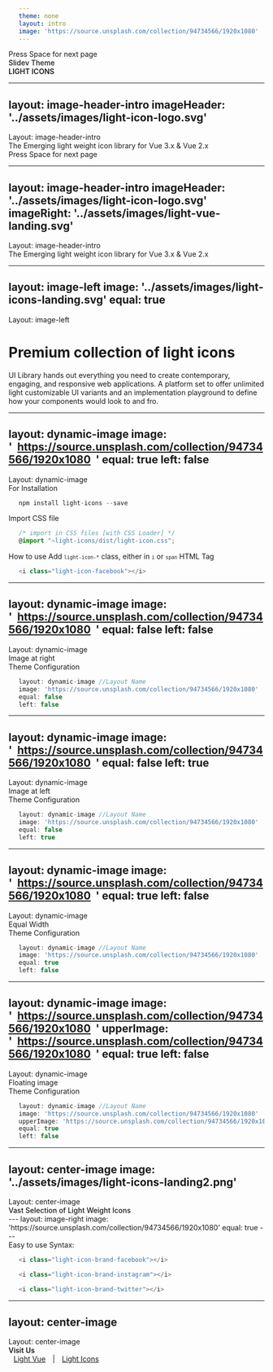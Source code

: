 ```yaml
---
theme: none
layout: intro
image: 'https://source.unsplash.com/collection/94734566/1920x1080'
---
```


  <div class="absolute pt-6 left-12">
    <span @click="next" class="py-1 rounded cursor-pointer hover:bg-white hover:bg-opacity-10 flex justify-center items-center">
      Press Space for next page  <light-icon icon="arrow-narrow-right" size="24px"/> 
    </span>
  </div>

  <div class="mb-4 absolute bottom-4 left-12">
    <span class="text-6xl text-primary-lighter text-opacity-80" style="font-weight:500;" >
      Slidev Theme
    </span>
    <div class="text-9xl text-white text-opacity-60" style="font-weight:600;" >
      LIGHT ICONS
    </div> 
  </div>




---
layout: image-header-intro
imageHeader: '../assets/images/light-icon-logo.svg'
---
  <div class="absolute top-0 text-sm text-black dark:text-white text-opacity-60 dark:text-opacity-60 mt-2">
    <span>
     Layout: <span class="text-primary dark:text-primary-lighter text-opacity-60 dark:text-opacity-60"> image-header-intro </span>
    </span>
  </div>

  <div class="leading-snug text-black dark:text-white text-opacity-60 dark:text-opacity-60 mt-4">
    The Emerging light weight icon library for Vue 3.x & Vue 2.x
  </div> 
  <div class="absolute pt-6 left-12">
    <span @click="next" class="py-1 rounded cursor-pointer hover:bg-white hover:bg-opacity-10 flex justify-center items-center">
      Press Space for next page  <light-icon icon="arrow-narrow-right" size="24px"/> 
    </span>
  </div>



---
layout: image-header-intro
imageHeader: '../assets/images/light-icon-logo.svg'
imageRight: '../assets/images/light-vue-landing.svg'
---
  <div class="absolute top-0 text-sm text-black dark:text-white text-opacity-60 dark:text-opacity-60 mt-2">
    <span>
     Layout: <span class="text-primary dark:text-primary-lighter text-opacity-60 dark:text-opacity-60"> image-header-intro </span>
    </span>
  </div>

  <div class="leading-snug text-black dark:text-white text-opacity-60 dark:text-opacity-60 mt-4">
    The Emerging light weight icon library for Vue 3.x & Vue 2.x
  </div>




---
layout: image-left
image: '../assets/images/light-icons-landing.svg'
equal: true
---
  <div class="absolute top-0 left-14 text-sm text-black dark:text-white text-opacity-60 dark:text-opacity-60 mt-2">
    <span>
     Layout: <span class="text-primary dark:text-primary-lighter text-opacity-60 dark:text-opacity-60"> image-left </span>
    </span>
  </div>
  <div class="">
    <h1 class="text-primary dark:text-primary-lighter" >Premium collection of light icons</h1>
  </div>
  <div class="leading-snug text-black dark:text-white text-opacity-60 dark:text-opacity-60">
    UI Library hands out everything you need to create contemporary, engaging, and responsive web applications. A platform set to offer unlimited light customizable UI variants and an implementation playground to define how your components would look to and fro.
  </div>




---
layout: dynamic-image
image: 'https://source.unsplash.com/collection/94734566/1920x1080'
equal: true
left: false
---
  <div class="absolute top-0 left-14 text-sm text-black dark:text-white text-opacity-60 dark:text-opacity-60 mt-2">
    <span>
     Layout: <span class="text-primary dark:text-primary-lighter text-opacity-60 dark:text-opacity-60"> dynamic-image </span>
    </span>
  </div>

  <div class="text-primary dark:text-primary-lighter pb-2 pt-4">
    <span class="">
      For Installation
    </span>
  </div>


```ts
npm install light-icons --save
```

  <div class="text-primary dark:text-primary-lighter pb-2 pt-4">
    <span class="">
      Import CSS file
    </span>
  </div>

```ts
/* import in CSS files [with CSS Loader] */
@import "~light-icons/dist/light-icon.css";
```

  <div class="text-black dark:text-white text-opacity-80 dark:text-opacity-80 pb-2 pt-4">
    <span class="block pb-2 text-primary dark:text-primary-lighter">
      How to use
    </span>
    <span class="text-xs " >
      Add 
      <kbd style="font-size: 0.6rem;" >light-icon-*</kbd>
      class, either in
      <kbd style="font-size: 0.6rem;">i</kbd> 
      or 
      <kbd style="font-size: 0.6rem;">span</kbd> 
      HTML Tag
    </span>
  </div>

```ts
<i class="light-icon-facebook"></i>
```




---
layout: dynamic-image 
image: 'https://source.unsplash.com/collection/94734566/1920x1080'
equal: false
left: false
---
  <div class="absolute top-0 left-14 text-sm text-black dark:text-white text-opacity-60 dark:text-opacity-60 mt-2">
    <span>
     Layout: <span class="text-primary dark:text-primary-lighter text-opacity-60 dark:text-opacity-60"> dynamic-image </span>
    </span>
  </div>
  <div class="text-black dark:text-white text-opacity-60 dark:text-opacity-60 pt-2 font-sm">
    <span class="text-sm">
      Image at right
    </span>
  </div>
  <div class="text-primary dark:text-primary-lighter pb-2 pt-4">
    <span class="">
      Theme Configuration
    </span>
  </div>


```ts
layout: dynamic-image //Layout Name
image: 'https://source.unsplash.com/collection/94734566/1920x1080'
equal: false
left: false
```

---
layout: dynamic-image 
image: 'https://source.unsplash.com/collection/94734566/1920x1080'
equal: false
left: true
---
  <div class="absolute top-0 right-14 text-sm text-black dark:text-white text-opacity-60 dark:text-opacity-60 mt-2">
    <span>
     Layout: <span class="text-primary dark:text-primary-lighter text-opacity-60 dark:text-opacity-60"> dynamic-image </span>
    </span>
  </div>
  <div class="text-black dark:text-white text-opacity-60 dark:text-opacity-60 pt-2 font-sm">
      <span class="text-sm">
        Image at left
      </span>
  </div>
  <div class="text-primary dark:text-primary-lighter pb-2 pt-2">
    <span class="">
      Theme Configuration
    </span>
  </div>

```ts
layout: dynamic-image //Layout Name
image: 'https://source.unsplash.com/collection/94734566/1920x1080'
equal: false
left: true
```



---
layout: dynamic-image 
image: 'https://source.unsplash.com/collection/94734566/1920x1080'
equal: true
left: false
---
  <div class="absolute top-0 left-14 text-sm text-black dark:text-white text-opacity-60 dark:text-opacity-60 mt-2">
    <span>
     Layout: <span class="text-primary dark:text-primary-lighter text-opacity-60 dark:text-opacity-60"> dynamic-image </span>
    </span>
  </div>
  <div class="text-black dark:text-white text-opacity-60 dark:text-opacity-60 pt-2 font-sm">
      <span class="text-sm">
        Equal Width
      </span>
  </div>
  <div class="text-primary dark:text-primary-lighter pb-2 pt-2">
    <span class="">
      Theme Configuration
    </span>
  </div>

```ts
layout: dynamic-image //Layout Name
image: 'https://source.unsplash.com/collection/94734566/1920x1080'
equal: true
left: false
```



---
layout: dynamic-image 
image: 'https://source.unsplash.com/collection/94734566/1920x1080'
upperImage: 'https://source.unsplash.com/collection/94734566/1920x1080'
equal: true
left: false
---
  <div class="absolute top-0 left-14 text-sm text-black dark:text-white text-opacity-60 dark:text-opacity-60 mt-2">
    <span>
     Layout: <span class="text-primary dark:text-primary-lighter text-opacity-60 dark:text-opacity-60"> dynamic-image </span>
    </span>
  </div>
  <div class="text-black dark:text-white text-opacity-60 dark:text-opacity-60 pt-2 font-sm">
      <span class="text-sm">
        Floating image
      </span>
  </div>
  <div class="text-primary dark:text-primary-lighter pb-2 pt-2">
    <span class="">
      Theme Configuration
    </span>
  </div>

```ts
layout: dynamic-image //Layout Name
image: 'https://source.unsplash.com/collection/94734566/1920x1080'
upperImage: 'https://source.unsplash.com/collection/94734566/1920x1080'
equal: true
left: false
```




---
layout: center-image
image: '../assets/images/light-icons-landing2.png'
---
  <div class="absolute top-0 left-14 text-sm text-black dark:text-white text-opacity-60 dark:text-opacity-60 mt-2">
    <span>
     Layout: <span class="text-primary dark:text-primary-lighter text-opacity-60 dark:text-opacity-60"> center-image </span>
    </span>
  </div>

  <div class="mb-4">
    <span class="text-3xl text-primary dark:text-primary-lighter" style="font-weight:500;" >Vast Selection of Light Weight Icons</span>
  </div>
---
layout: image-right
image: 'https://source.unsplash.com/collection/94734566/1920x1080'
equal: true
---

  <div class="text-primary dark:text-primary-lighter ">
    <span class="text-xl">
     Easy to use Syntax:
    </span>
  </div>

  <div class="mb-4 mt-6">
    <icon-wrapper>
      <light-icon icon="brand-facebook" size="24px" />
    </icon-wrapper>
  </div>

  ```ts
  <i class="light-icon-brand-facebook"></i>
  ```
  <div class="mb-4 mt-6">
    <icon-wrapper>
      <light-icon icon="brand-instagram" size="24px" />
    </icon-wrapper>
  </div>

  ```ts
  <i class="light-icon-brand-instagram"></i>
  ```
  <div class="mb-4 mt-6">
    <icon-wrapper>
      <light-icon icon="brand-twitter" size="24px" />
    </icon-wrapper>
  </div>

  ```ts
  <i class="light-icon-brand-twitter"></i>
  ```


---
layout: center-image
---
  <div class="absolute top-0 left-14 text-sm text-black dark:text-white text-opacity-60 dark:text-opacity-60 mt-2">
    <span>
     Layout: <span class="text-primary dark:text-primary-lighter text-opacity-60 dark:text-opacity-60"> center-image </span>
    </span>
  </div>
  <div class="mb-0">
    <span class="text-3xl text-primary dark:text-primary-lighter" style="font-weight:600;" >Visit Us</span>
  </div>
  <div class="mb-0">
    <a href="https://lightvue.org/" target="_blank" class="">Light Vue</a> | <a href="https://lightvue.org/getting-started/light-icons" target="_blank" class="">Light Icons</a>
  </div>

  <style>
    a {
      margin: 10px;
    }

    a:hover{
      opacity:0.7;
    }
  </style>

